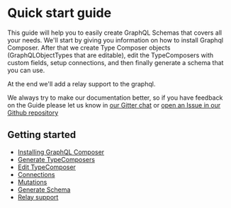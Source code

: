 # Quick start guide

This guide will help you to easily create GraphQL Schemas that covers all your needs. We'll start by giving you information on how to install Graphql Composer. After that we create Type Composer objects (GraphQLObjectTypes that are editable), edit the TypeComposers with custom fields, setup connections,
and then finally generate a schema that you can use.

At the end we'll add a relay support to the graphql.

We always try to make our documentation better, so if you have feedback on the Guide please let us know in [our Gitter chat](https://gitter.im/graphql-compose/Lobby) or [open an Issue in our Github repository](https://github.com/nodkz/graphql-compose/issues/new)

## Getting started

- [Installing GraphQL Composer](01-installing.md)
- [Generate TypeComposers](02-generate-typecomposers.md)
- [Edit TypeComposer](03-edit-typecomposer.md)
- [Connections](04-relations-and-connections.md)
- [Mutations](06-mutations.md)
- [Generate Schema](06-generating-schema.md)
- [Relay support](07-relay.md)
